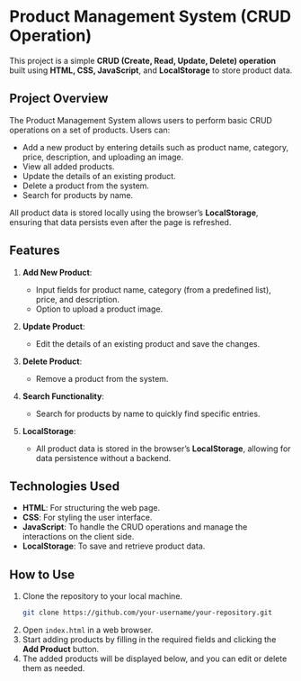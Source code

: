 
# Product Management System (CRUD Operation)

This project is a simple **CRUD (Create, Read, Update, Delete) operation** built using **HTML, CSS, JavaScript**, and **LocalStorage** to store product data.

## Project Overview

The Product Management System allows users to perform basic CRUD operations on a set of products. Users can:
- Add a new product by entering details such as product name, category, price, description, and uploading an image.
- View all added products.
- Update the details of an existing product.
- Delete a product from the system.
- Search for products by name.

All product data is stored locally using the browser’s **LocalStorage**, ensuring that data persists even after the page is refreshed.

## Features

1. **Add New Product**:
   - Input fields for product name, category (from a predefined list), price, and description.
   - Option to upload a product image.
   
2. **Update Product**:
   - Edit the details of an existing product and save the changes.

3. **Delete Product**:
   - Remove a product from the system.

4. **Search Functionality**:
   - Search for products by name to quickly find specific entries.

5. **LocalStorage**:
   - All product data is stored in the browser’s **LocalStorage**, allowing for data persistence without a backend.

## Technologies Used

- **HTML**: For structuring the web page.
- **CSS**: For styling the user interface.
- **JavaScript**: To handle the CRUD operations and manage the interactions on the client side.
- **LocalStorage**: To save and retrieve product data.

## How to Use

1. Clone the repository to your local machine.
   ```bash
   git clone https://github.com/your-username/your-repository.git
   ```
2. Open `index.html` in a web browser.
3. Start adding products by filling in the required fields and clicking the **Add Product** button.
4. The added products will be displayed below, and you can edit or delete them as needed.
